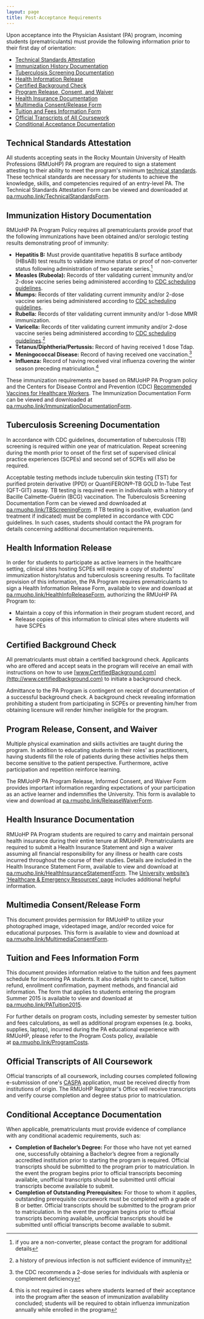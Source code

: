```yaml
---
layout: page
title: Post-Acceptance Requirements
---
```


Upon acceptance into the Physician Assistant (PA) program, incoming students (prematriculants) must provide the following information prior to their first day of orientation:

* [Technical Standards Attestation](#technical-standards-attestation)
* [Immunization History Documentation](#immunization-history-documentation)
* [Tuberculosis Screening Documentation](#tuberculosis-screening-documentation)
* [Health Information Release](#health-information-release)
* [Certified Background Check](#certified-background-check) 
* [Program Release, Consent, and Waiver](#program-release-consent-and-waiver)
* [Health Insurance Documentation](#health-insurance-documentation)
* [Multimedia Consent/Release Form](#multimedia-consentrelease-form)
* [Tuition and Fees Information Form](#tuition-and-fees-information-form)
* [Official Transcripts of All Coursework](#official-transcripts-of-all-coursework)
* [Conditional Acceptance Documentation](#conditional-acceptance-documentation)

## Technical Standards Attestation

All students accepting seats in the Rocky Mountain University of Health Professions (RMUoHP) PA program are required to sign a statement attesting to their ability to meet the program's minimum [technical standards](/technical-standards). These technical standards are necessary for students to achieve the knowledge, skills, and competencies required of an entry-level PA. The Technical Standards Attestation Form can be viewed and downloaded at [pa.rmuohp.link/TechnicalStandardsForm](http://pa.rmuohp.link/TechnicalStandardsForm).

## Immunization History Documentation

RMUoHP PA Program Policy requires all prematriculants provide proof that the following immunizations have been obtained and/or serologic testing results demonstrating proof of immunity:

* **Hepatitis B:** Must provide quantitative hepatitis B surface antibody (HBsAB) test results to validate immune status or proof of non-converter status following administration of two separate series.[^hepBnonconverter]
* **Measles (Rubeola):** Records of titer validating current immunity and/or 2-dose vaccine series being administered according to [CDC scheduling guidelines][cdcschedule].
* **Mumps:** Records of titer validating current immunity and/or 2-dose vaccine series being administered according to [CDC scheduling guidelines][cdcschedule].
* **Rubella:** Records of titer validating current immunity and/or 1-dose MMR immunization.
* **Varicella:** Records of titer validating current immunity and/or 2-dose vaccine series being administered according to [CDC scheduling guidelines][cdcschedule].[^varicella]
* **Tetanus/Diphtheria/Pertussis:** Record of having received 1 dose Tdap.
* **Meningococcal Disease:** Record of having received one vaccination.[^mening]
* **Influenza:** Record of having received viral influenza covering the winter season preceding matriculation.[^flu] 

These immunization requirements are based on RMUoHP PA Program policy and the Centers for Disease Control and Prevention (CDC) [Recommended Vaccines for Healthcare Workers][cdcschedule]. The Immunization Documentation Form can be viewed and downloaded at [pa.rmuohp.link/ImmunizationDocumentationForm](http://pa.rmuohp.link/ImmunizationDocumentationForm).

## Tuberculosis Screening Documentation

In accordance with CDC guidelines, documentation of tuberculosis (TB) screening is required within one year of matriculation. Repeat screening during the month prior to onset of the first set of supervised clinical practice experiences (SCPEs) and second set of SCPEs will also be required. 

Acceptable testing methods include tuberculin skin testing (TST) for purified protein derivative (PPD) or QuantiFERON®-TB GOLD In-Tube Test (QFT-GIT) assay. TB testing is required even in individuals with a history of Bacille Calmette-Guérin (BCG) vaccination. The Tuberculosis Screening Documentation Form can be viewed and downloaded at [pa.rmuohp.link/TBScreeningForm](http://pa.rmuohp.link/TBScreeningForm). If TB testing is positive, evaluation (and treatment if indicated) must be completed in accordance with CDC guidelines. In such cases, students should contact the PA program for details concerning additional documentation requirements.

## Health Information Release

In order for students to participate as active learners in the healthcare setting, clinical sites hosting SCPEs will require a copy of students' immunization history/status and tuberculosis screening results. To facilitate provision of this information, the PA Program requires prematriculants to sign a Health Information Release Form, available to view and download at [pa.rmuohp.link/HealthInfoReleaseForm](http://pa.rmuohp.link/HealthInfoReleaseForm), authorizing the RMUoHP PA Program to:

- Maintain a copy of this information in their program student record, and
- Release copies of this information to clinical sites where students will have SCPEs

## Certified Background Check

All prematriculants must obtain a certified background check. Applicants who are offered and accept seats in the program will receive an email with instructions on how to use [www.CertifiedBackground.com](http://www.certifiedbackground.com) to initiate a background check. 

Admittance to the PA Program is contingent on receipt of documentation of a successful background check. A background check revealing information prohibiting a student from participating in SCPEs or preventing him/her from obtaining licensure will render him/her ineligible for the program.

## Program Release, Consent, and Waiver

Multiple physical examination and skills activities are taught during the program. In addition to educating students in their roles' as practitioners, having students fill the role of patients during these activities helps them become sensitive to the patient perspective. Furthermore, active participation and repetition reinforce learning. 

The RMUoHP PA Program Release, Informed Consent, and Waiver Form provides important information regarding expectations of your participation as an active learner and indemnifies the University. This form is available to view and download at [pa.rmuohp.link/ReleaseWaiverForm](http://pa.rmuohp.link/ReleaseWaiverForm).

## Health Insurance Documentation

RMUoHP PA Program students are required to carry and maintain personal health insurance during their entire tenure at RMUoHP. Prematriculants are required to submit a Health Insurance Statement and sign a waiver assuming all financial responsibility for any illness or health care costs incurred throughout the course of their studies. Details are included in the Health Insurance Statement Form, available to view and download at [pa.rmuohp.link/HealthInsuranceStatementForm](http://pa.rmuohp.link/HealthInsuranceStatementForm). The [University website’s ‘Healthcare & Emergency Resources’ page](http://rmuohp.edu/students/student-services/healthcare-emergency-resources/) includes additional helpful information. 

## Multimedia Consent/Release Form

This document provides permission for RMUoHP to utilize your photographed image, videotaped image, and/or recorded voice for educational purposes. This form is available to view and download at [pa.rmuohp.link/MultimediaConsentForm](http://pa.rmuohp.link/MultimediaConsentForm).

## Tuition and Fees Information Form

This document provides information relative to the tuition and fees payment schedule for incoming PA students. It also details right to cancel, tuition refund, enrollment confirmation, payment methods, and financial aid information. The form that applies to students entering the program Summer 2015 is available to view and download at [pa.rmuohp.link/PATuition2015](http://pa.rmuohp.link/PATuition2015). 

For further details on program costs, including semester by semester tuition and fees calculations, as well as additional program expenses (e.g. books, supplies, laptop), incurred during the PA educational experience with RMUoHP, please refer to the Program Costs policy, available at [pa.rmuohp.link/ProgramCosts](http://pa.rmuohp.link/ProgramCosts).

## Official Transcripts of All Coursework

Official transcripts of all coursework, including courses completed following e-submission of one's [CASPA](https://portal.caspaonline.org/) application, must be received directly from institutions of origin. The RMUoHP Registrar's Office will receive transcripts and verify course completion and degree status prior to matriculation.

## Conditional Acceptance Documentation

When applicable, prematriculants must provide evidence of compliance with any conditional academic requirements, such as:

- **Completion of Bachelor’s Degree:** For those who have not yet earned one, successfully obtaining a Bachelor’s degree from a regionally accredited institution prior to starting the program is required. Official transcripts should be submitted to the program prior to matriculation. In the event the program begins prior to official transcripts becoming available, unofficial transcripts should be submitted until official transcripts become available to submit. 
- **Completion of Outstanding Prerequisites:** For those to whom it applies, outstanding prerequisite coursework must be completed with a grade of B or better. Official transcripts should be submitted to the program prior to matriculation. In the event the program begins prior to official transcripts becoming available, unofficial transcripts should be submitted until official transcripts become available to submit.

[cdcschedule]: http://www.cdc.gov/vaccines/adults/rec-vac/hcw.html

[^hepBnonconverter]: if you are a non-converter, please contact the program for additional details
[^varicella]: a history of previous infection is not sufficient evidence of immunity
[^mening]: the CDC recommends a 2-dose series for individuals with asplenia or complement deficiency
[^flu]: this is not required in cases where students learned of their acceptance into the program after the season of immunization availability concluded; students will be required to obtain influenza immunization annually while enrolled in the program

